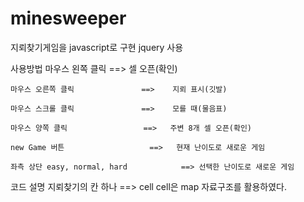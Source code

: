# minesweeper



지뢰찾기게임을 javascript로 구현
jquery 사용

사용방법
	마우스 왼쪽 클릭 		          ==> 	셀 오픈(확인)
	
	마우스 오른쪽 클릭 	         	 ==>	지뢰 표시(깃발)
	
	마우스 스크롤 클릭		         ==>	모를 때(물음표)
	
	마우스 양쪽 클릭		          ==>	주변 8개 셀 오픈(확인)
	
	new Game 버튼		              ==>	현재 난이도로 새로운 게임
	
	좌측 상단 easy, normal, hard      	    ==>	선택한 난이도로 새로운 게임



코드 설명
	지뢰찾기의 칸 하나 ==> cell
	cell은 map 자료구조를 활용하였다.
  
